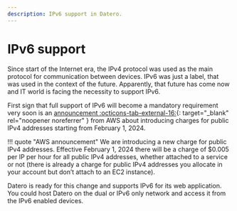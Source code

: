 ```yaml
---
description: IPv6 support in Datero. 
---
```


# IPv6 support
Since start of the Internet era, the IPv4 protocol was used as the main protocol for communication between devices.
IPv6 was just a label, that was used in the context of the future.
Apparently, that future has come now and IT world is facing the necessity to support IPv6.

First sign that full support of IPv6 will become a mandatory requirement very soon is an [announcement :octicons-tab-external-16:](https://aws.amazon.com/blogs/aws/new-aws-public-ipv4-address-charge-public-ip-insights/){: target="_blank" rel="noopener noreferrer" } from AWS about introducing charges for public IPv4 addresses starting from February 1, 2024.

!!! quote "AWS announcement"
    We are introducing a new charge for public IPv4 addresses. Effective February 1, 2024 there will be a charge of $0.005 per IP per hour for all public IPv4 addresses, whether attached to a service or not (there is already a charge for public IPv4 addresses you allocate in your account but don’t attach to an EC2 instance).


Datero is ready for this change and supports IPv6 for its web application.
You could host Datero on the dual or IPv6 only network and access it from the IPv6 enabled devices.